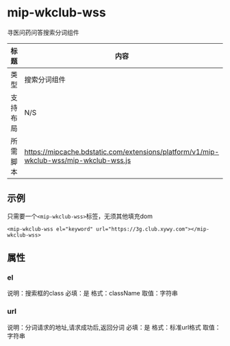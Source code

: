 # mip-wkclub-wss

寻医问药问答搜索分词组件

标题|内容
----|----
类型|搜索分词组件
支持布局|N/S
所需脚本|https://mipcache.bdstatic.com/extensions/platform/v1/mip-wkclub-wss/mip-wkclub-wss.js

## 示例

只需要一个`<mip-wkclub-wss>`标签，无须其他填充dom

```
<mip-wkclub-wss el="keyword" url="https://3g.club.xywy.com"></mip-wkclub-wss>

```
## 属性

### el

说明：搜索框的class
必填：是
格式：className
取值：字符串

### url

说明：分词请求的地址,请求成功后,返回分词
必填：是
格式：标准url格式
取值：字符串